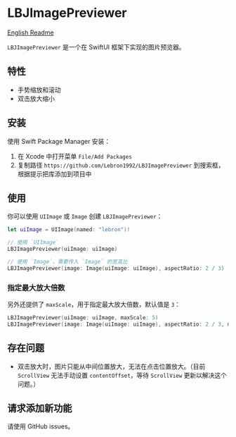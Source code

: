 # LBJImagePreviewer

[English Readme](./README_en.md)

`LBJImagePreviewer` 是一个在 SwiftUI 框架下实现的图片预览器。

## 特性

- 手势缩放和滚动
- 双击放大缩小

## 安装

使用 Swift Package Manager 安装：

1. 在 Xcode 中打开菜单 `File/Add Packages`
2. 复制路径 `https://github.com/Lebron1992/LBJImagePreviewer` 到搜索框，根据提示把库添加到项目中

## 使用

你可以使用 `UIImage` 或 `Image` 创建 `LBJImagePreviewer`：

```swift
let uiImage = UIImage(named: "lebron")!

// 使用 `UIImage`
LBJImagePreviewer(uiImage: uiImage)

// 使用 `Image`，需要传入 `Image` 的宽高比
LBJImagePreviewer(image: Image(uiImage: uiImage), aspectRatio: 2 / 3)
```

### 指定最大放大倍数

另外还提供了 `maxScale`，用于指定最大放大倍数，默认值是 `3`：

```swift
LBJImagePreviewer(uiImage: uiImage, maxScale: 5)
LBJImagePreviewer(image: Image(uiImage: uiImage), aspectRatio: 2 / 3, maxScale: 5)
```

## 存在问题

- 双击放大时，图片只能从中间位置放大，无法在点击位置放大。（目前 `ScrollView` 无法手动设置 `contentOffset`，等待 `ScrollView` 更新以解决这个问题。）

## 请求添加新功能

请使用 GitHub issues。